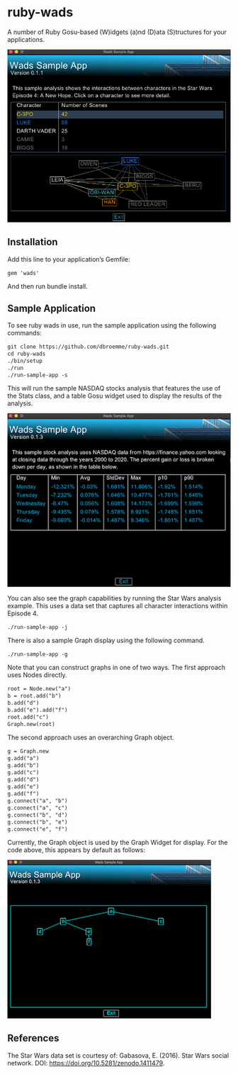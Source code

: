 # ruby-wads

A number of Ruby Gosu-based (W)idgets (a)nd (D)ata (S)tructures for your applications.

![alt Screenshot](https://github.com/dbroemme/ruby-wads/blob/main/media/WadsScreenshot.png?raw=true)
## Installation

Add this line to your application’s Gemfile:

```
gem 'wads'
```
And then run bundle install.

## Sample Application

To see ruby wads in use, run the sample application using the following commands:

```
git clone https://github.com/dbroemme/ruby-wads.git
cd ruby-wads
./bin/setup
./run
./run-sample-app -s
```

This will run the sample NASDAQ stocks analysis that features the use of the 
Stats class, and a table Gosu widget used to display the results of the analysis.

![alt Screenshot](https://github.com/dbroemme/ruby-wads/blob/main/media/StocksSample.png?raw=true)


You can also see the graph capabilities by running the Star Wars analysis example.
This uses a data set that captures all character interactions within Episode 4.

```
./run-sample-app -j
```

There is also a sample Graph display using the following command.
```
./run-sample-app -g
```
Note that you can construct graphs in one of two ways. The first approach uses Nodes directly.
```
root = Node.new("a")
b = root.add("b")
b.add("d")
b.add("e").add("f")
root.add("c")
Graph.new(root)
```
The second approach uses an overarching Graph object. 
```
g = Graph.new 
g.add("a")
g.add("b")
g.add("c")
g.add("d")
g.add("e")
g.add("f")
g.connect("a", "b")
g.connect("a", "c")
g.connect("b", "d")
g.connect("b", "e")
g.connect("e", "f")
```

Currently, the Graph object is used by the Graph Widget for display. For the code above, this appears by default as follows:

![alt Screenshot](https://github.com/dbroemme/ruby-wads/blob/main/media/SampleGraph.png?raw=true)

## References

The Star Wars data set is courtesy of:
Gabasova, E. (2016). Star Wars social network. DOI: https://doi.org/10.5281/zenodo.1411479.
